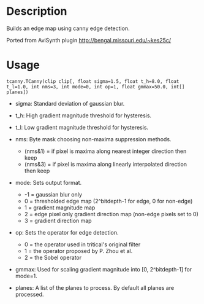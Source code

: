 Description
===========

Builds an edge map using canny edge detection.

Ported from AviSynth plugin http://bengal.missouri.edu/~kes25c/


Usage
=====

    tcanny.TCanny(clip clip[, float sigma=1.5, float t_h=8.0, float t_l=1.0, int nms=3, int mode=0, int op=1, float gmmax=50.0, int[] planes])

* sigma: Standard deviation of gaussian blur.

* t_h: High gradient magnitude threshold for hysteresis.

* t_l: Low gradient magnitude threshold for hysteresis.

* nms: Byte mask choosing non-maxima suppression methods.
  * (nms&1) = if pixel is maxima along nearest integer direction then keep
  * (nms&3) = if pixel is maxima along linearly interpolated direction then keep

* mode: Sets output format.
  * -1 = gaussian blur only
  * 0 = thresholded edge map (2^bitdepth-1 for edge, 0 for non-edge)
  * 1 = gradient magnitude map
  * 2 = edge pixel only gradient direction map (non-edge pixels set to 0)
  * 3 = gradient direction map

* op: Sets the operator for edge detection.
  * 0 = the operator used in tritical's original filter
  * 1 = the operator proposed by P. Zhou et al.
  * 2 = the Sobel operator

* gmmax: Used for scaling gradient magnitude into [0, 2^bitdepth-1] for mode=1.

* planes: A list of the planes to process. By default all planes are processed.
